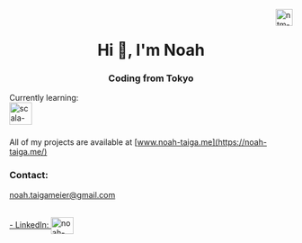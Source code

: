 <a href="https://www.codewars.com/users/Octosub" target="blank"><img align="right" src="https://www.codewars.com/users/Octosub/badges/large" alt="ntm-codewars-badge" height="30" width="auto"/></a>
<br>
<h1 align="center">Hi 👋, I'm Noah</h1>
<h3 align="center">Coding from Tokyo</h3>

<p>
Currently learning:  
<br>
<img align="left" src="https://upload.wikimedia.org/wikipedia/commons/3/39/Scala-full-color.svg" alt="scala-logo" height="40" width="auto"/>
</p>
<br>
<br>

All of my projects are available at [www.noah-taiga.me](https://noah-taiga.me/)


<h3 align="left">Contact:</h3>

[noah.taigameier@gmail.com](noah.taigameier@gmail.com)

<br>
<a href="https://linkedin.com/in/noah-endo-meier" target="blank">- LinkedIn: <img align="center" src="https://raw.githubusercontent.com/rahuldkjain/github-profile-readme-generator/master/src/images/icons/Social/linked-in-alt.svg" alt="noah-endo-meier" height="30" width="40" /></a>


